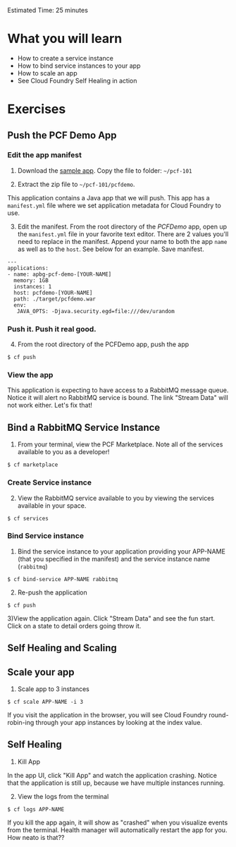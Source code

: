Estimated Time: 25 minutes

# What you will learn

* How to create a service instance
* How to bind service instances to your app
* How to scale an app
* See Cloud Foundry Self Healing in action

# Exercises

## Push the PCF Demo App

### Edit the app manifest

1) Download the [sample app](../resources/pcfdemo.zip).  Copy the file to folder: `~/pcf-101`

2) Extract the zip file to `~/pcf-101/pcfdemo`.  

This application contains a Java app that we will push. This app has a `manifest.yml` file where we set application metadata for Cloud Foundry to use.

3) Edit the manifest. From the root directory of the *PCFDemo* app, open up the `manifest.yml` file in your favorite text editor. There are 2 values you'll need to replace in the manifest. Append your name to both the app `name` as well as to the `host`. See below for an example. Save manifest.

```
---
applications:
- name: apbg-pcf-demo-[YOUR-NAME]
  memory: 1GB
  instances: 1
  host: pcfdemo-[YOUR-NAME]
  path: ./target/pcfdemo.war
  env:
   JAVA_OPTS: -Djava.security.egd=file:///dev/urandom
```
### Push it. Push it real good.
4) From the root directory of the PCFDemo app, push the app

```
$ cf push
```
### View the app
This application is expecting to have access to a RabbitMQ message queue. Notice it will alert no RabbitMQ service is bound. The link "Stream Data" will not work either. Let's fix that!

## Bind a RabbitMQ Service Instance
1) From your terminal, view the PCF Marketplace. Note all of the services available to you as a developer!

```
$ cf marketplace
```
### Create Service instance

2) View the RabbitMQ service available to you by viewing the services available in your space.

```
$ cf services
```

### Bind Service instance

1) Bind the service instance to your application providing your APP-NAME (that you specified in the manifest) and the service instance name (`rabbitmq`)

```
$ cf bind-service APP-NAME rabbitmq
```
2) Re-push the application

```
$ cf push
```

3)View the application again. Click "Stream Data" and see the fun start. Click on a state to detail orders going throw it.

## Self Healing and Scaling
## Scale your app
1) Scale app to 3 instances

```
$ cf scale APP-NAME -i 3
```

If you visit the application in the browser, you will see Cloud Foundry round-robin-ing through your app instances by looking at the index value.

## Self Healing
1) Kill App

In the app UI, click "Kill App" and watch the application crashing. Notice that the application is still up, because we have multiple instances running.

2) View the logs from the terminal

```
$ cf logs APP-NAME
```
If you kill the app again, it will show as "crashed" when you visualize events from the terminal. Health manager will automatically restart the app for you. How neato is that??
